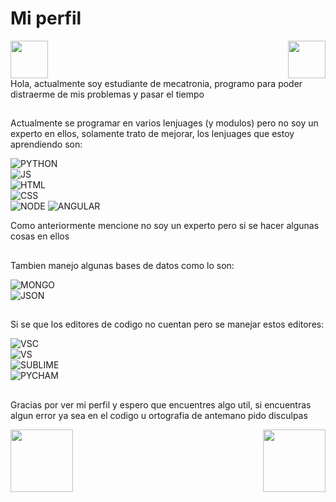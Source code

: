 # Mi perfil

<div>
    <img src="https://encrypted-tbn0.gstatic.com/images?q=tbn:ANd9GcTC--YDQCsfO6XRa4vf6HW2ZQYOwmATcBPv5LdpoPwRDZXcgsoxqbTruYNgPzOUZuTOEKk&usqp=CAU" width="60" height="60"/>
    <img src="https://media.discordapp.net/attachments/775505367404511254/858511801552601118/emoji.png" width="60" height="60" align="right"/> 
</div>
Hola, actualmente soy estudiante de mecatronia, programo para poder distraerme de mis problemas y pasar el tiempo

## 

Actualmente se programar en varios lenjuages (y modulos) pero no soy un experto en ellos, solamente trato de mejorar, los lenjuages que estoy aprendiendo son:

![PYTHON](https://img.shields.io/badge/Python-3776AB?style=for-the-badge&logo=python&logoColor=white)
    <br>
![JS](https://img.shields.io/badge/JavaScript-323330?style=for-the-badge&logo=javascript&logoColor=F7DF1E)
    <br>
![HTML](https://img.shields.io/badge/HTML5-E34F26?style=for-the-badge&logo=html5&logoColor=white)
    <br>
![CSS](https://img.shields.io/badge/CSS3-1572B6?style=for-the-badge&logo=css3&logoColor=white)
    <br>
![NODE](https://img.shields.io/badge/Node.js-43853D?style=for-the-badge&logo=node-dot-js&logoColor=white) 
![ANGULAR](https://img.shields.io/badge/Angular-DD0031?style=for-the-badge&logo=angular&logoColor=white)
   <br>

Como anteriormente mencione no soy un experto pero si se hacer algunas cosas en ellos 

## 
Tambien manejo algunas bases de datos como lo son:

![MONGO](https://img.shields.io/badge/MongoDB-4EA94B?style=for-the-badge&logo=mongodb&logoColor=white)
    <br>
![JSON](https://img.shields.io/badge/JSON-430098?style=for-the-badge&logo=json&logoColor=yellow)

##
Si se que los editores de codigo no cuentan pero se manejar estos editores:

![VSC](https://img.shields.io/badge/Visual_Studio_Code-0078D4?style=for-the-badge&logo=visual%20studio%20code&logoColor=white)
    <br>
![VS](https://img.shields.io/badge/Visual_Studio-7b10d5?style=for-the-badge&logo=visual%20studio&logoColor=white)
    <br>
![SUBLIME](https://img.shields.io/badge/sublime_text-%23575757.svg?&style=for-the-badge&logo=sublime-text&logoColor=important)
    <br>
![PYCHAM](https://img.shields.io/badge/pycharm-143?style=for-the-badge&logo=pycharm&logoColor=black&color=black&labelColor=green)

##
Gracias por ver mi perfil y espero que encuentres algo util, si encuentras algun error ya sea en el codigo u ortografia de antemano pido disculpas

<div>
    <img src="https://i.imgur.com/XCYLnEI.gif" width="100" height="100"/>
    <img src="https://i.imgur.com/PuC4mGZ.gif" width="100" height="100" align="right"/> 
</div>
